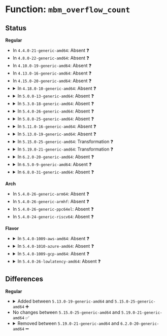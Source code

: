 # Function: <code>mbm_overflow_count</code>

## Status
<b>Regular</b>
<ul>
<li>
In <code>4.4.0-21-generic-amd64</code>: Absent ❓
</li>
<li>
In <code>4.8.0-22-generic-amd64</code>: Absent ❓
</li>
<li>
In <code>4.10.0-19-generic-amd64</code>: Absent ❓
</li>
<li>
In <code>4.13.0-16-generic-amd64</code>: Absent ❓
</li>
<li>
In <code>4.15.0-20-generic-amd64</code>: Absent ❓
</li>
<li>
<details>
<summary>In <code>4.18.0-10-generic-amd64</code>: Absent ❓</summary>

```json
{
  "name": "mbm_overflow_count",
  "collision_type": "Unique Static",
  "inline_type": "Full",
  "funcs": [
    {
      "addr": 18446744071579148439,
      "name": "mbm_overflow_count",
      "external": false,
      "loc": "arch/x86/kernel/cpu/intel_rdt_monitor.c:228",
      "file": "arch/x86/kernel/cpu/intel_rdt_monitor.c",
      "inline": "not declared, inlined",
      "caller_inline": [
        "arch/x86/kernel/cpu/intel_rdt_monitor.c:mbm_update",
        "arch/x86/kernel/cpu/intel_rdt_monitor.c:__mon_event_count"
      ],
      "caller_func": []
    }
  ],
  "symbols": []
}
```
</details>
</li>
<li>
<details>
<summary>In <code>5.0.0-13-generic-amd64</code>: Absent ❓</summary>

```json
{
  "name": "mbm_overflow_count",
  "collision_type": "Unique Static",
  "inline_type": "Full",
  "funcs": [
    {
      "addr": 18446744071579214871,
      "name": "mbm_overflow_count",
      "external": false,
      "loc": "arch/x86/kernel/cpu/resctrl/monitor.c:225",
      "file": "arch/x86/kernel/cpu/resctrl/monitor.c",
      "inline": "not declared, inlined",
      "caller_inline": [
        "arch/x86/kernel/cpu/resctrl/monitor.c:mbm_update",
        "arch/x86/kernel/cpu/resctrl/monitor.c:__mon_event_count"
      ],
      "caller_func": []
    }
  ],
  "symbols": []
}
```
</details>
</li>
<li>
<details>
<summary>In <code>5.3.0-18-generic-amd64</code>: Absent ❓</summary>

```json
{
  "name": "mbm_overflow_count",
  "collision_type": "Unique Static",
  "inline_type": "Full",
  "funcs": [
    {
      "addr": 18446744071579227917,
      "name": "mbm_overflow_count",
      "external": false,
      "loc": "arch/x86/kernel/cpu/resctrl/monitor.c:217",
      "file": "arch/x86/kernel/cpu/resctrl/monitor.c",
      "inline": "not declared, inlined",
      "caller_inline": [
        "arch/x86/kernel/cpu/resctrl/monitor.c:mbm_update",
        "arch/x86/kernel/cpu/resctrl/monitor.c:__mon_event_count"
      ],
      "caller_func": []
    }
  ],
  "symbols": []
}
```
</details>
</li>
<li>
<details>
<summary>In <code>5.4.0-26-generic-amd64</code>: Absent ❓</summary>

```json
{
  "name": "mbm_overflow_count",
  "collision_type": "Unique Static",
  "inline_type": "Full",
  "funcs": [
    {
      "addr": 18446744071579230141,
      "name": "mbm_overflow_count",
      "external": false,
      "loc": "arch/x86/kernel/cpu/resctrl/monitor.c:217",
      "file": "arch/x86/kernel/cpu/resctrl/monitor.c",
      "inline": "not declared, inlined",
      "caller_inline": [
        "arch/x86/kernel/cpu/resctrl/monitor.c:mbm_update",
        "arch/x86/kernel/cpu/resctrl/monitor.c:__mon_event_count"
      ],
      "caller_func": []
    }
  ],
  "symbols": []
}
```
</details>
</li>
<li>
<details>
<summary>In <code>5.8.0-25-generic-amd64</code>: Absent ❓</summary>

```json
{
  "name": "mbm_overflow_count",
  "collision_type": "Unique Static",
  "inline_type": "Full",
  "funcs": [
    {
      "addr": 18446744071579253599,
      "name": "mbm_overflow_count",
      "external": false,
      "loc": "arch/x86/kernel/cpu/resctrl/monitor.c:217",
      "file": "arch/x86/kernel/cpu/resctrl/monitor.c",
      "inline": "not declared, inlined",
      "caller_inline": [
        "arch/x86/kernel/cpu/resctrl/monitor.c:mbm_bw_count",
        "arch/x86/kernel/cpu/resctrl/monitor.c:__mon_event_count"
      ],
      "caller_func": []
    }
  ],
  "symbols": []
}
```
</details>
</li>
<li>
<details>
<summary>In <code>5.11.0-16-generic-amd64</code>: Absent ❓</summary>

```json
{
  "name": "mbm_overflow_count",
  "collision_type": "Unique Static",
  "inline_type": "Full",
  "funcs": [
    {
      "addr": 18446744071579246455,
      "name": "mbm_overflow_count",
      "external": false,
      "loc": "arch/x86/kernel/cpu/resctrl/monitor.c:280",
      "file": "arch/x86/kernel/cpu/resctrl/monitor.c",
      "inline": "not declared, inlined",
      "caller_inline": [
        "arch/x86/kernel/cpu/resctrl/monitor.c:mbm_bw_count",
        "arch/x86/kernel/cpu/resctrl/monitor.c:__mon_event_count"
      ],
      "caller_func": []
    }
  ],
  "symbols": []
}
```
</details>
</li>
<li>
<details>
<summary>In <code>5.13.0-19-generic-amd64</code>: Absent ❓</summary>

```json
{
  "name": "mbm_overflow_count",
  "collision_type": "Unique Static",
  "inline_type": "Full",
  "funcs": [
    {
      "addr": 18446744071579248155,
      "name": "mbm_overflow_count",
      "external": false,
      "loc": "arch/x86/kernel/cpu/resctrl/monitor.c:280",
      "file": "arch/x86/kernel/cpu/resctrl/monitor.c",
      "inline": "not declared, inlined",
      "caller_inline": [
        "arch/x86/kernel/cpu/resctrl/monitor.c:__mon_event_count"
      ],
      "caller_func": []
    }
  ],
  "symbols": []
}
```
</details>
</li>
<li>
<details>
<summary>In <code>5.15.0-25-generic-amd64</code>: Transformation ❓</summary>

```c
u64 mbm_overflow_count(u64 prev_msr, u64 cur_msr, unsigned int width)
```

```json
{
  "name": "mbm_overflow_count",
  "collision_type": "Unique Static",
  "inline_type": "No",
  "funcs": [
    {
      "addr": 0,
      "name": "mbm_overflow_count",
      "external": false,
      "loc": "arch/x86/kernel/cpu/resctrl/monitor.c:280",
      "file": "arch/x86/kernel/cpu/resctrl/monitor.c",
      "inline": "seen, unknown",
      "caller_inline": [],
      "caller_func": [
        "arch/x86/kernel/cpu/resctrl/monitor.c:__mon_event_count"
      ]
    }
  ],
  "symbols": [
    {
      "addr": 18446744071579287872,
      "name": "mbm_overflow_count",
      "section": ".text",
      "bind": "STB_LOCAL",
      "size": 34
    },
    {
      "addr": 18446744071592070145,
      "name": "mbm_overflow_count.cold",
      "section": ".text",
      "bind": "STB_LOCAL",
      "size": 95
    }
  ]
}
```
</details>
</li>
<li>
<details>
<summary>In <code>5.19.0-21-generic-amd64</code>: Transformation ❓</summary>

```c
u64 mbm_overflow_count(u64 prev_msr, u64 cur_msr, unsigned int width)
```

```json
{
  "name": "mbm_overflow_count",
  "collision_type": "Unique Static",
  "inline_type": "No",
  "funcs": [
    {
      "addr": 0,
      "name": "mbm_overflow_count",
      "external": false,
      "loc": "arch/x86/kernel/cpu/resctrl/monitor.c:280",
      "file": "arch/x86/kernel/cpu/resctrl/monitor.c",
      "inline": "seen, unknown",
      "caller_inline": [],
      "caller_func": [
        "arch/x86/kernel/cpu/resctrl/monitor.c:__mon_event_count"
      ]
    }
  ],
  "symbols": [
    {
      "addr": 18446744071579342000,
      "name": "mbm_overflow_count",
      "section": ".text",
      "bind": "STB_LOCAL",
      "size": 46
    },
    {
      "addr": 18446744071593836368,
      "name": "mbm_overflow_count.cold",
      "section": ".text",
      "bind": "STB_LOCAL",
      "size": 105
    }
  ]
}
```
</details>
</li>
<li>
<details>
<summary>In <code>6.2.0-20-generic-amd64</code>: Absent ❓</summary>

```json
{
  "name": "mbm_overflow_count",
  "collision_type": "Unique Static",
  "inline_type": "Full",
  "funcs": [
    {
      "addr": 18446744071579412364,
      "name": "mbm_overflow_count",
      "external": false,
      "loc": "arch/x86/kernel/cpu/resctrl/monitor.c:207",
      "file": "arch/x86/kernel/cpu/resctrl/monitor.c",
      "inline": "not declared, inlined",
      "caller_inline": [
        "arch/x86/kernel/cpu/resctrl/monitor.c:resctrl_arch_rmid_read"
      ],
      "caller_func": []
    }
  ],
  "symbols": []
}
```
</details>
</li>
<li>
<details>
<summary>In <code>6.5.0-9-generic-amd64</code>: Absent ❓</summary>

```json
{
  "name": "mbm_overflow_count",
  "collision_type": "Unique Static",
  "inline_type": "Full",
  "funcs": [
    {
      "addr": 18446744071579424884,
      "name": "mbm_overflow_count",
      "external": false,
      "loc": "arch/x86/kernel/cpu/resctrl/monitor.c:224",
      "file": "arch/x86/kernel/cpu/resctrl/monitor.c",
      "inline": "not declared, inlined",
      "caller_inline": [
        "arch/x86/kernel/cpu/resctrl/monitor.c:resctrl_arch_rmid_read"
      ],
      "caller_func": []
    }
  ],
  "symbols": []
}
```
</details>
</li>
<li>
<details>
<summary>In <code>6.8.0-31-generic-amd64</code>: Absent ❓</summary>

```json
{
  "name": "mbm_overflow_count",
  "collision_type": "Unique Static",
  "inline_type": "Full",
  "funcs": [
    {
      "addr": 18446744071579454468,
      "name": "mbm_overflow_count",
      "external": false,
      "loc": "arch/x86/kernel/cpu/resctrl/monitor.c:224",
      "file": "arch/x86/kernel/cpu/resctrl/monitor.c",
      "inline": "not declared, inlined",
      "caller_inline": [
        "arch/x86/kernel/cpu/resctrl/monitor.c:resctrl_arch_rmid_read"
      ],
      "caller_func": []
    }
  ],
  "symbols": []
}
```
</details>
</li>
</ul>
<b>Arch</b>
<ul>
<li>
In <code>5.4.0-26-generic-arm64</code>: Absent ❓
</li>
<li>
In <code>5.4.0-26-generic-armhf</code>: Absent ❓
</li>
<li>
In <code>5.4.0-26-generic-ppc64el</code>: Absent ❓
</li>
<li>
In <code>5.4.0-24-generic-riscv64</code>: Absent ❓
</li>
</ul>
<b>Flavor</b>
<ul>
<li>
<details>
<summary>In <code>5.4.0-1009-aws-amd64</code>: Absent ❓</summary>

```json
{
  "name": "mbm_overflow_count",
  "collision_type": "Unique Static",
  "inline_type": "Full",
  "funcs": [
    {
      "addr": 18446744071579228989,
      "name": "mbm_overflow_count",
      "external": false,
      "loc": "arch/x86/kernel/cpu/resctrl/monitor.c:217",
      "file": "arch/x86/kernel/cpu/resctrl/monitor.c",
      "inline": "not declared, inlined",
      "caller_inline": [
        "arch/x86/kernel/cpu/resctrl/monitor.c:mbm_update",
        "arch/x86/kernel/cpu/resctrl/monitor.c:__mon_event_count"
      ],
      "caller_func": []
    }
  ],
  "symbols": []
}
```
</details>
</li>
<li>
<details>
<summary>In <code>5.4.0-1010-azure-amd64</code>: Absent ❓</summary>

```json
{
  "name": "mbm_overflow_count",
  "collision_type": "Unique Static",
  "inline_type": "Full",
  "funcs": [
    {
      "addr": 18446744071579164006,
      "name": "mbm_overflow_count",
      "external": false,
      "loc": "arch/x86/kernel/cpu/resctrl/monitor.c:217",
      "file": "arch/x86/kernel/cpu/resctrl/monitor.c",
      "inline": "not declared, inlined",
      "caller_inline": [
        "arch/x86/kernel/cpu/resctrl/monitor.c:mbm_update",
        "arch/x86/kernel/cpu/resctrl/monitor.c:__mon_event_count"
      ],
      "caller_func": []
    }
  ],
  "symbols": []
}
```
</details>
</li>
<li>
<details>
<summary>In <code>5.4.0-1009-gcp-amd64</code>: Absent ❓</summary>

```json
{
  "name": "mbm_overflow_count",
  "collision_type": "Unique Static",
  "inline_type": "Full",
  "funcs": [
    {
      "addr": 18446744071579230061,
      "name": "mbm_overflow_count",
      "external": false,
      "loc": "arch/x86/kernel/cpu/resctrl/monitor.c:217",
      "file": "arch/x86/kernel/cpu/resctrl/monitor.c",
      "inline": "not declared, inlined",
      "caller_inline": [
        "arch/x86/kernel/cpu/resctrl/monitor.c:mbm_update",
        "arch/x86/kernel/cpu/resctrl/monitor.c:__mon_event_count"
      ],
      "caller_func": []
    }
  ],
  "symbols": []
}
```
</details>
</li>
<li>
<details>
<summary>In <code>5.4.0-26-lowlatency-amd64</code>: Absent ❓</summary>

```json
{
  "name": "mbm_overflow_count",
  "collision_type": "Unique Static",
  "inline_type": "Full",
  "funcs": [
    {
      "addr": 18446744071579235469,
      "name": "mbm_overflow_count",
      "external": false,
      "loc": "arch/x86/kernel/cpu/resctrl/monitor.c:217",
      "file": "arch/x86/kernel/cpu/resctrl/monitor.c",
      "inline": "not declared, inlined",
      "caller_inline": [
        "arch/x86/kernel/cpu/resctrl/monitor.c:mbm_update",
        "arch/x86/kernel/cpu/resctrl/monitor.c:__mon_event_count"
      ],
      "caller_func": []
    }
  ],
  "symbols": []
}
```
</details>
</li>
</ul>

## Differences
<b>Regular</b>
<ul>
<li>
<details>
<summary>Added between <code>5.13.0-19-generic-amd64</code> and <code>5.15.0-25-generic-amd64</code> ➕</summary>

```c
u64 mbm_overflow_count(u64 prev_msr, u64 cur_msr, unsigned int width)
```
</details>
</li>
<li>
No changes between <code>5.15.0-25-generic-amd64</code> and <code>5.19.0-21-generic-amd64</code> ✅
</li>
<li>
<details>
<summary>Removed between <code>5.19.0-21-generic-amd64</code> and <code>6.2.0-20-generic-amd64</code> ➖</summary>

```c
u64 mbm_overflow_count(u64 prev_msr, u64 cur_msr, unsigned int width)
```
</details>
</li>
</ul>
